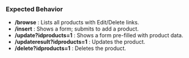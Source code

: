 ### Expected Behavior

- **/browse** : Lists all products with Edit/Delete links.
- **/insert** : Shows a form; submits to add a product.
- **/update?idproducts=1** : Shows a form pre-filled with product data.
- **/updateresult?idproducts=1** : Updates the product.
- **/delete?idproducts=1** : Deletes the product.
